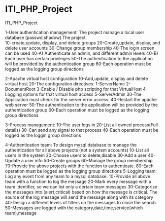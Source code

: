 # ITI_PHP_Project
ITI_PHP_Project

1-User authentication management:
	The project manage a local user database (passwd,shadow).The project 		
		10-create,update, display, and delete groups
		20-Create,update, display, and delete user accounts
		30-Change group membership
		40-The login screen can be used
			40-A) Authenticate an admin, and different admin levels
			40-B) Each user has certain privileges
		50-The authentication to the application will be provided by the authentication group
		60-Each operation must be logged as the logging group directions

2-Apache virtual host configuration
		10-Add,update, display and delete virtual host
		20-The configuration directives:
			1-ServerName
			2-DocumentRoot
			3-Enable / Disable php scripting for that VirtualHost
			4-Logging options for that virtual host access
			5-ServerAdmin
		30-The Application must check for the server error access.
		40-Restart the apache web server
		50-The authentication to the application will be provided by the authentication group
		60-Each operation must be logged as the logging group directions

3-Process management:
		10-The user logs in
		20-List all owned process(Full details)
		30-Can send any signal to that process
		40-Each operation must be logged as the loggin group directions

4-Authentication team:
To design mysql database to manage the authentication for all above projects (not a  system accounts)
		10-List all users in the system
		20-Choose users to delete,disable
		30-Add a user
		40-Update a user info
		50-Create groups
		60-Manage the group membership
		70-Provide the above projects with the function to authenticate.
		80-Each operation must be logged as the logging group directions
5-Logging team:
Log any event from any team to a mysql database.
		10-Provide all above team with a function to log the message
		20-Mark every message with a team identifier, so we can list only a certain team messages
		30-Categorize the messages into (alert,critical) based on how the message is critical. The source of the log message will send the message along with its category
		40-Design a different levels of filters on the messages to close the search.
		50-Messages are logged with the category,date,time,service(which team),message
